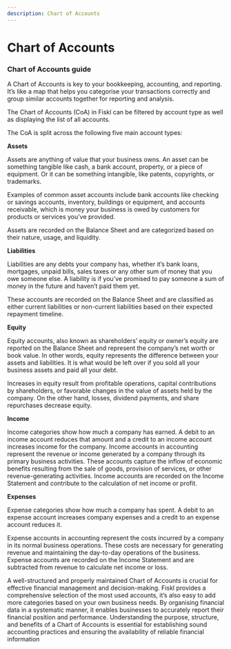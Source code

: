 ```yaml
---
description: Chart of Accounts
---
```


# Chart of Accounts

### Chart of Accounts guide <a href="#kbsection0" id="kbsection0"></a>

A Chart of Accounts is key to your bookkeeping, accounting, and reporting. It’s like a map that helps you categorise your transactions correctly and group similar accounts together for reporting and analysis.

The Chart of Accounts (CoA) in Fiskl can be filtered by account type as well as displaying the list of all accounts.

The CoA is split across the following five main account types:

**Assets**

Assets are anything of value that your business owns. An asset can be something tangible like cash, a bank account, property, or a piece of equipment. Or it can be something intangible, like patents, copyrights, or trademarks.

Examples of common asset accounts include bank accounts like checking or savings accounts, inventory, buildings or equipment, and accounts receivable, which is money your business is owed by customers for products or services you’ve provided.

Assets are recorded on the Balance Sheet and are categorized based on their nature, usage, and liquidity.

**Liabilities**

Liabilities are any debts your company has, whether it’s bank loans, mortgages, unpaid bills, sales taxes or any other sum of money that you owe someone else. A liability is if you’ve promised to pay someone a sum of money in the future and haven’t paid them yet.

These accounts are recorded on the Balance Sheet and are classified as either current liabilities or non-current liabilities based on their expected repayment timeline.

**Equity**

Equity accounts, also known as shareholders’ equity or owner’s equity are reported on the Balance Sheet and represent the company’s net worth or book value. In other words, equity represents the difference between your assets and liabilities. It is what would be left over if you sold all your business assets and paid all your debt.

Increases in equity result from profitable operations, capital contributions by shareholders, or favorable changes in the value of assets held by the company. On the other hand, losses, dividend payments, and share repurchases decrease equity.

**Income**

Income categories show how much a company has earned. A debit to an income account reduces that amount and a credit to an income account increases income for the company. Income accounts in accounting represent the revenue or income generated by a company through its primary business activities. These accounts capture the inflow of economic benefits resulting from the sale of goods, provision of services, or other revenue-generating activities. Income accounts are recorded on the Income Statement and contribute to the calculation of net income or profit.

**Expenses**

Expense categories show how much a company has spent. A debit to an expense account increases company expenses and a credit to an expense account reduces it.

Expense accounts in accounting represent the costs incurred by a company in its normal business operations. These costs are necessary for generating revenue and maintaining the day-to-day operations of the business. Expense accounts are recorded on the Income Statement and are subtracted from revenue to calculate net income or loss.

A well-structured and properly maintained Chart of Accounts is crucial for effective financial management and decision-making. Fiskl provides a comprehensive selection of the most used accounts, it’s also easy to add more categories based on your own business needs. By organising financial data in a systematic manner, it enables businesses to accurately report their financial position and performance. Understanding the purpose, structure, and benefits of a Chart of Accounts is essential for establishing sound accounting practices and ensuring the availability of reliable financial information
